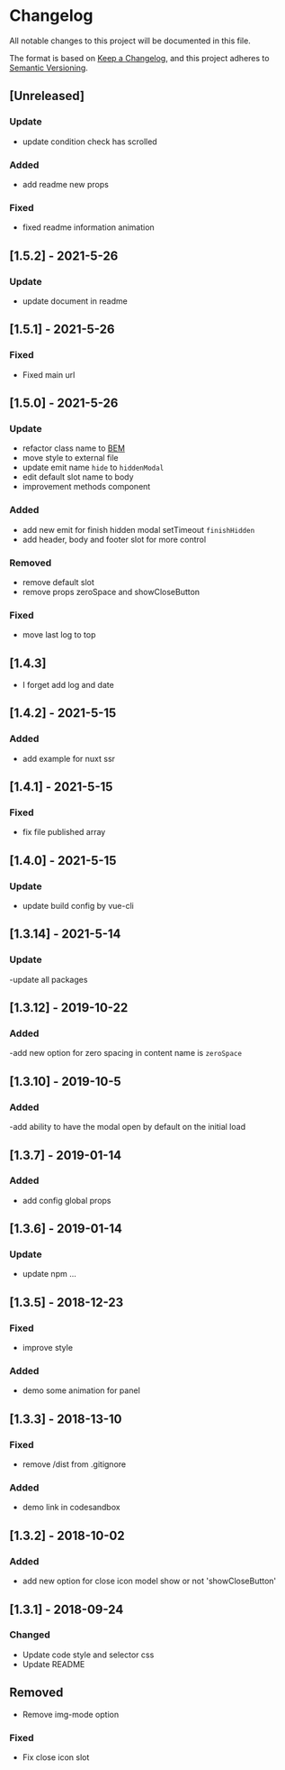# Changelog

All notable changes to this project will be documented in this file.

The format is based on [Keep a Changelog](https://keepachangelog.com/en/1.0.0/),
and this project adheres to [Semantic Versioning](https://semver.org/spec/v2.0.0.html).

## [Unreleased]

### Update
- update condition check has scrolled

### Added
- add readme new props

### Fixed
- fixed readme information animation





## [1.5.2] - 2021-5-26

### Update

- update document in readme

## [1.5.1] - 2021-5-26

### Fixed
 - Fixed main url

## [1.5.0] - 2021-5-26

### Update

- refactor class name to [BEM](http://getbem.com/naming/)
- move style to external file
- update emit name ```hide``` to ```hiddenModal```
- edit default slot name to body
- improvement methods component

### Added

- add new emit for finish hidden modal setTimeout ```finishHidden```
- add header, body and footer slot for more control 

### Removed

- remove default slot
- remove props zeroSpace and showCloseButton

### Fixed

- move last log to top

## [1.4.3]

- I forget add log and date


## [1.4.2] - 2021-5-15

### Added

- add example for nuxt ssr

## [1.4.1] - 2021-5-15

### Fixed

- fix file published array

## [1.4.0] - 2021-5-15

### Update

- update build config by vue-cli


## [1.3.14] - 2021-5-14

### Update

-update all packages


## [1.3.12] - 2019-10-22

### Added

-add new option for zero spacing in content name is ```zeroSpace```


## [1.3.10] - 2019-10-5

### Added

-add ability to have the modal open by default on the initial load



## [1.3.7] - 2019-01-14

### Added

- add config global props

## [1.3.6] - 2019-01-14

### Update

- update npm ...

## [1.3.5] - 2018-12-23

### Fixed

- improve style

### Added

- demo some animation for panel

## [1.3.3] - 2018-13-10

### Fixed

- remove /dist from .gitignore

### Added

- demo link in codesandbox

## [1.3.2] - 2018-10-02

### Added

- add new option for close icon model show or not 'showCloseButton'


## [1.3.1] - 2018-09-24

### Changed

- Update code style and selector css
- Update README

## Removed

- Remove img-mode option

### Fixed

- Fix close icon slot